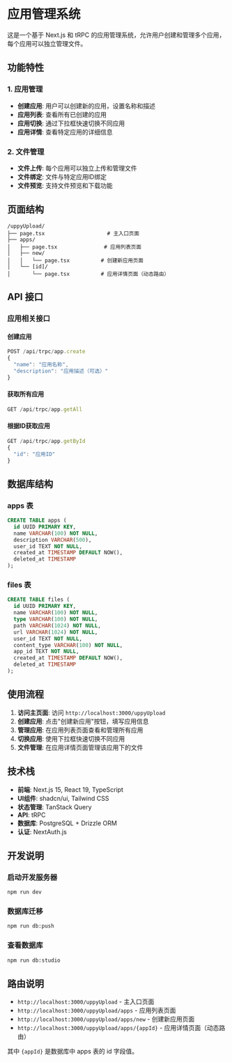# 应用管理系统

这是一个基于 Next.js 和 tRPC 的应用管理系统，允许用户创建和管理多个应用，每个应用可以独立管理文件。

## 功能特性

### 1. 应用管理
- **创建应用**: 用户可以创建新的应用，设置名称和描述
- **应用列表**: 查看所有已创建的应用
- **应用切换**: 通过下拉框快速切换不同应用
- **应用详情**: 查看特定应用的详细信息

### 2. 文件管理
- **文件上传**: 每个应用可以独立上传和管理文件
- **文件绑定**: 文件与特定应用ID绑定
- **文件预览**: 支持文件预览和下载功能

## 页面结构

```
/uppyUpload/
├── page.tsx                    # 主入口页面
├── apps/
│   ├── page.tsx               # 应用列表页面
│   ├── new/
│   │   └── page.tsx          # 创建新应用页面
│   └── [id]/
│       └── page.tsx          # 应用详情页面（动态路由）
```

## API 接口

### 应用相关接口

#### 创建应用
```typescript
POST /api/trpc/app.create
{
  "name": "应用名称",
  "description": "应用描述（可选）"
}
```

#### 获取所有应用
```typescript
GET /api/trpc/app.getAll
```

#### 根据ID获取应用
```typescript
GET /api/trpc/app.getById
{
  "id": "应用ID"
}
```

## 数据库结构

### apps 表
```sql
CREATE TABLE apps (
  id UUID PRIMARY KEY,
  name VARCHAR(100) NOT NULL,
  description VARCHAR(500),
  user_id TEXT NOT NULL,
  created_at TIMESTAMP DEFAULT NOW(),
  deleted_at TIMESTAMP
);
```

### files 表
```sql
CREATE TABLE files (
  id UUID PRIMARY KEY,
  name VARCHAR(100) NOT NULL,
  type VARCHAR(100) NOT NULL,
  path VARCHAR(1024) NOT NULL,
  url VARCHAR(1024) NOT NULL,
  user_id TEXT NOT NULL,
  content_type VARCHAR(100) NOT NULL,
  app_id TEXT NOT NULL,
  created_at TIMESTAMP DEFAULT NOW(),
  deleted_at TIMESTAMP
);
```

## 使用流程

1. **访问主页面**: 访问 `http://localhost:3000/uppyUpload`
2. **创建应用**: 点击"创建新应用"按钮，填写应用信息
3. **管理应用**: 在应用列表页面查看和管理所有应用
4. **切换应用**: 使用下拉框快速切换不同应用
5. **文件管理**: 在应用详情页面管理该应用下的文件

## 技术栈

- **前端**: Next.js 15, React 19, TypeScript
- **UI组件**: shadcn/ui, Tailwind CSS
- **状态管理**: TanStack Query
- **API**: tRPC
- **数据库**: PostgreSQL + Drizzle ORM
- **认证**: NextAuth.js

## 开发说明

### 启动开发服务器
```bash
npm run dev
```

### 数据库迁移
```bash
npm run db:push
```

### 查看数据库
```bash
npm run db:studio
```

## 路由说明

- `http://localhost:3000/uppyUpload` - 主入口页面
- `http://localhost:3000/uppyUpload/apps` - 应用列表页面
- `http://localhost:3000/uppyUpload/apps/new` - 创建新应用页面
- `http://localhost:3000/uppyUpload/apps/{appId}` - 应用详情页面（动态路由）

其中 `{appId}` 是数据库中 apps 表的 id 字段值。
